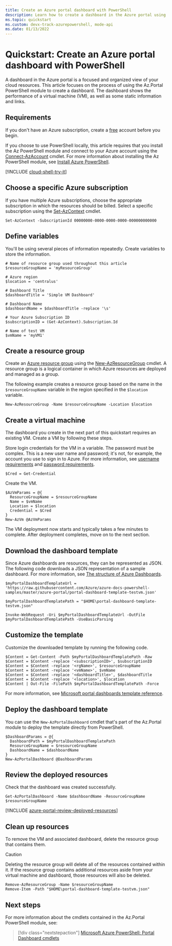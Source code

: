```yaml
---
title: Create an Azure portal dashboard with PowerShell
description: Learn how to create a dashboard in the Azure portal using Azure PowerShell.
ms.topic: quickstart
ms.custom: devx-track-azurepowershell, mode-api
ms.date: 01/13/2022
---
```


# Quickstart: Create an Azure portal dashboard with PowerShell

A dashboard in the Azure portal is a focused and organized view of your cloud resources. This article focuses on the process of using the Az.Portal PowerShell module to create a dashboard. The dashboard shows the performance of a virtual machine (VM), as well as some static information
and links.

## Requirements

If you don't have an Azure subscription, create a [free](https://azure.microsoft.com/free/) account before you begin.

If you choose to use PowerShell locally, this article requires that you install the Az PowerShell module and connect to your Azure account using the [Connect-AzAccount](/powershell/module/az.accounts/connect-azaccount) cmdlet. For more information about installing the Az PowerShell module, see [Install Azure PowerShell](/powershell/azure/install-az-ps).

[!INCLUDE [cloud-shell-try-it](../../includes/cloud-shell-try-it.md)]

## Choose a specific Azure subscription

If you have multiple Azure subscriptions, choose the appropriate subscription in which the resources
should be billed. Select a specific subscription using the
[Set-AzContext](/powershell/module/az.accounts/set-azcontext) cmdlet.

```azurepowershell-interactive
Set-AzContext -SubscriptionId 00000000-0000-0000-0000-000000000000
```

## Define variables

You'll be using several pieces of information repeatedly. Create variables to store the information.

```azurepowershell-interactive
# Name of resource group used throughout this article
$resourceGroupName = 'myResourceGroup'

# Azure region
$location = 'centralus'

# Dashboard Title
$dashboardTitle = 'Simple VM Dashboard'

# Dashboard Name
$dashboardName = $dashboardTitle -replace '\s'

# Your Azure Subscription ID
$subscriptionID = (Get-AzContext).Subscription.Id

# Name of test VM
$vmName = 'myVM1'
```

## Create a resource group

Create an [Azure resource group](../azure-resource-manager/management/overview.md)
using the [New-AzResourceGroup](/powershell/module/az.resources/new-azresourcegroup)
cmdlet. A resource group is a logical container in which Azure resources are deployed and managed as
a group.

The following example creates a resource group based on the name in the `$resourceGroupName`
variable in the region specified in the `$location` variable.

```azurepowershell-interactive
New-AzResourceGroup -Name $resourceGroupName -Location $location
```

## Create a virtual machine

The dashboard you create in the next part of this quickstart requires an existing VM. Create a VM by
following these steps.

Store login credentials for the VM in a variable. The password must be complex. This is a new user
name and password; it's not, for example, the account you use to sign in to Azure. For more
information, see [username requirements](../virtual-machines/windows/faq.yml#what-are-the-username-requirements-when-creating-a-vm-)
and [password requirements](../virtual-machines/windows/faq.yml#what-are-the-password-requirements-when-creating-a-vm-).

```azurepowershell-interactive
$Cred = Get-Credential
```

Create the VM.

```azurepowershell-interactive
$AzVmParams = @{
  ResourceGroupName = $resourceGroupName
  Name = $vmName
  Location = $location
  Credential = $Cred
}
New-AzVm @AzVmParams
```

The VM deployment now starts and typically takes a few minutes to complete. After deployment
completes, move on to the next section.

## Download the dashboard template

Since Azure dashboards are resources, they can be represented as JSON. The following code downloads
a JSON representation of a sample dashboard. For more information, see [The structure of Azure Dashboards](./azure-portal-dashboards-structure.md).

```azurepowershell-interactive
$myPortalDashboardTemplateUrl = 'https://raw.githubusercontent.com/Azure/azure-docs-powershell-samples/master/azure-portal/portal-dashboard-template-testvm.json'

$myPortalDashboardTemplatePath = "$HOME\portal-dashboard-template-testvm.json"

Invoke-WebRequest -Uri $myPortalDashboardTemplateUrl -OutFile $myPortalDashboardTemplatePath -UseBasicParsing
```

## Customize the template

Customize the downloaded template by running the following code.

```azurepowershell
$Content = Get-Content -Path $myPortalDashboardTemplatePath -Raw
$Content = $Content -replace '<subscriptionID>', $subscriptionID
$Content = $Content -replace '<rgName>', $resourceGroupName
$Content = $Content -replace '<vmName>', $vmName
$Content = $Content -replace '<dashboardTitle>', $dashboardTitle
$Content = $Content -replace '<location>', $location
$Content | Out-File -FilePath $myPortalDashboardTemplatePath -Force
```

For more information, see [Microsoft portal dashboards template reference](/azure/templates/microsoft.portal/dashboards).

## Deploy the dashboard template

You can use the `New-AzPortalDashboard` cmdlet that's part of the Az.Portal module to deploy the
template directly from PowerShell.

```azurepowershell
$DashboardParams = @{
  DashboardPath = $myPortalDashboardTemplatePath
  ResourceGroupName = $resourceGroupName
  DashboardName = $dashboardName
}
New-AzPortalDashboard @DashboardParams
```

## Review the deployed resources

Check that the dashboard was created successfully.

```azurepowershell
Get-AzPortalDashboard -Name $dashboardName -ResourceGroupName $resourceGroupName
```

[!INCLUDE [azure-portal-review-deployed-resources](../../includes/azure-portal-review-deployed-resources.md)]

## Clean up resources

To remove the VM and associated dashboard, delete the resource group that contains them.

> [!CAUTION]
> Deleting the resource group will delete all of the resources contained within it. If the resource group contains additional resources aside from your virtual machine and dashboard, those resources will also be deleted.

```azurepowershell-interactive
Remove-AzResourceGroup -Name $resourceGroupName
Remove-Item -Path "$HOME\portal-dashboard-template-testvm.json"
```

## Next steps

For more information about the cmdlets contained in the Az.Portal PowerShell module, see:

> [!div class="nextstepaction"]
> [Microsoft Azure PowerShell: Portal Dashboard cmdlets](/powershell/module/Az.Portal/#portal)
